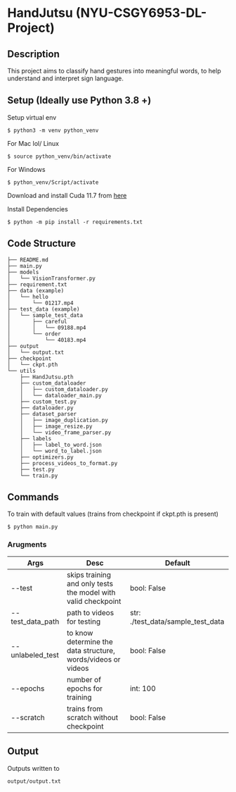 # HandJutsu (NYU-CSGY6953-DL-Project)

## Description
This project aims to classify hand gestures into meaningful words, to help understand and interpret sign language.

## Setup (Ideally use Python 3.8 +)
Setup virtual env
```
$ python3 -m venv python_venv
```

For Mac lol/ Linux
```
$ source python_venv/bin/activate
```

For Windows
```
$ python_venv/Script/activate
```

Download and install Cuda 11.7 from [here](https://pytorch.org/get-started/locally/)

Install Dependencies
```
$ python -m pip install -r requirements.txt
```

## Code Structure
```
├── README.md
├── main.py
├── models
│   └── VisionTransformer.py
├── requirement.txt
├── data (example)
│   └── hello
│       └── 01217.mp4
├── test_data (example)
│   └── sample_test_data
│       ├── careful
│       │   └── 09188.mp4
│       └── order
│           └── 40183.mp4
├── output
│   └── output.txt
├── checkpoint
│   └── ckpt.pth
└── utils
    ├── HandJutsu.pth
    ├── custom_dataloader
    │   ├── custom_dataloader.py
    │   └── dataloader_main.py
    ├── custom_test.py
    ├── dataloader.py
    ├── dataset_parser
    │   ├── image_duplication.py
    │   ├── image_resize.py
    │   └── video_frame_parser.py
    ├── labels
    │   ├── label_to_word.json
    │   └── word_to_label.json
    ├── optimizers.py
    ├── process_videos_to_format.py
    ├── test.py
    └── train.py
```
    
## Commands
To train with default values (trains from checkpoint if ckpt.pth is present)
```
$ python main.py
```

### Arugments
| Args | Desc | Default |
|---|---|---|
| --test | skips training and only tests the model with valid checkpoint | bool: False |
| --test_data_path | path to videos for testing | str: ./test_data/sample_test_data |
| --unlabeled_test | to know determine the data structure, words/videos or videos | bool: False |
| --epochs | number of epochs for training | int: 100 |
| --scratch | trains from scratch without checkpoint | bool: False |


## Output
Outputs written to
```
output/output.txt
```